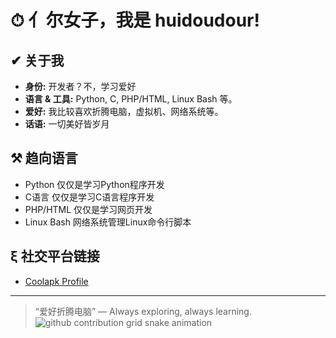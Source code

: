 # ⏱ 亻尔女子，我是 huidoudour!  

## ✔ 关于我  
- **身份:** 开发者？不，学习爱好
- **语言 & 工具:** Python, C, PHP/HTML, Linux Bash 等。
- **爱好:** 我比较喜欢折腾电脑，虚拟机、网络系统等。
- **话语:** 一切美好皆岁月

## ⚒ 趋向语言 
- Python 仅仅是学习Python程序开发
- C语言 仅仅是学习C语言程序开发
- PHP/HTML 仅仅是学习网页开发
- Linux Bash 网络系统管理Linux命令行脚本

## ξ 社交平台链接
- [Coolapk Profile](http://www.coolapk.com/u/16585996)  

---

> “爱好折腾电脑” — Always exploring, always learning.
![github contribution grid snake animation](https://github.com/huidoudour/huidoudour/assets/github-contribution-grid-snake.svg)
<!--
All hope was not lost
-->
